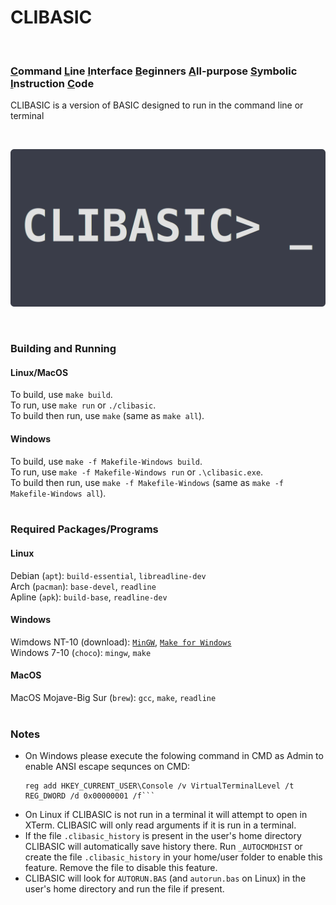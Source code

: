 # CLIBASIC <br>
<!----> <br>
### <ins>C</ins>ommand <ins>L</ins>ine <ins>I</ins>nterface <ins>B</ins>eginners <ins>A</ins>ll-purpose <ins>S</ins>ymbolic <ins>I</ins>nstruction <ins>C</ins>ode <br>
CLIBASIC is a version of BASIC designed to run in the command line or terminal
<!----> <br>
[![image](docs/clibasic_logo_rounded.png)](#?)
<!----> <br>
### Building and Running <br>
#### Linux/MacOS <br>
To build, use `make build`. <br>
To run, use `make run` or `./clibasic`. <br>
To build then run, use `make` (same as `make all`). <br>
#### Windows <br>
To build, use `make -f Makefile-Windows build`. <br>
To run, use `make -f Makefile-Windows run` or `.\clibasic.exe`. <br>
To build then run, use `make -f Makefile-Windows` (same as `make -f Makefile-Windows all`). <br>
<br>
### Required Packages/Programs <br>
#### Linux <br>
Debian (`apt`): `build-essential`, `libreadline-dev` <br>
Arch (`pacman`): `base-devel`, `readline` <br>
Apline (`apk`): `build-base`, `readline-dev` <br>
#### Windows <br>
Wimdows NT-10 (download): [`MinGW`](http://mingw-w64.org/doku.php/download/mingw-builds), [`Make for Windows`](http://gnuwin32.sourceforge.net/packages/make.htm) <br>
Windows 7-10 (`choco`): `mingw`, `make` <br>
#### MacOS <br>
MacOS Mojave-Big Sur (`brew`): `gcc`, `make`, `readline` <br>
<br>
### Notes <br>
- On Windows please execute the folowing command in CMD as Admin to enable ANSI escape sequnces on CMD:
    ```
    reg add HKEY_CURRENT_USER\Console /v VirtualTerminalLevel /t REG_DWORD /d 0x00000001 /f```
    ```
- On Linux if CLIBASIC is not run in a terminal it will attempt to open in XTerm. CLIBASIC will only read arguments if it is run in a terminal.
- If the file `.clibasic_history` is present in the user's home directory CLIBASIC will automatically save history there. Run `_AUTOCMDHIST` or create the file `.clibasic_history` in your home/user folder to enable this feature. Remove the file to disable this feature.
- CLIBASIC will look for `AUTORUN.BAS` (and `autorun.bas` on Linux) in the user's home directory and run the file if present.

